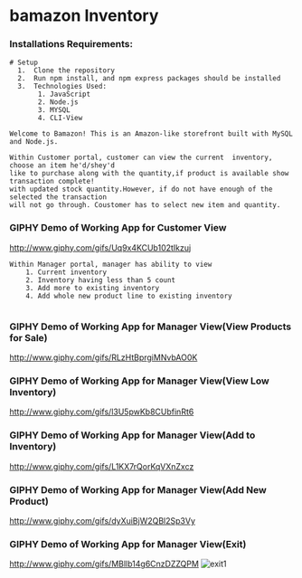 # bamazon Inventory

### Installations Requirements:

``` 
# Setup
  1.  Clone the repository
  2.  Run npm install, and npm express packages should be installed
  3.  Technologies Used:
	   1. JavaScript
	   2. Node.js
	   3. MYSQL
	   4. CLI-View
```

 ```
Welcome to Bamazon! This is an Amazon-like storefront built with MySQL and Node.js. 

Within Customer portal, customer can view the current  inventory, choose an item he'd/shey'd 
like to purchase along with the quantity,if product is available show transaction complete! 
with updated stock quantity.However, if do not have enough of the selected the transaction 
will not go through. Coustomer has to select new item and quantity.

 ```

### GIPHY Demo of Working App for Customer View
http://www.giphy.com/gifs/Uq9x4KCUb102tIkzuj

```
Within Manager portal, manager has ability to view 
	1. Current inventory 
	2. Inventory having less than 5 count
	3. Add more to existing inventory
	4. Add whole new product line to existing inventory
	
```
### GIPHY Demo of Working App for Manager View(View Products for Sale)
http://www.giphy.com/gifs/RLzHtBprgiMNvbAO0K

### GIPHY Demo of Working App for Manager View(View Low Inventory)
http://www.giphy.com/gifs/l3U5pwKb8CUbfinRt6

### GIPHY Demo of Working App for Manager View(Add to Inventory)
http://www.giphy.com/gifs/L1KX7rQorKqVXnZxcz

### GIPHY Demo of Working App for Manager View(Add New Product)
http://www.giphy.com/gifs/dyXuiBjW2QBl2Sp3Vy

### GIPHY Demo of Working App for Manager View(Exit)
http://www.giphy.com/gifs/MBllb14g6CnzDZZQPM
![exit1](https://user-images.githubusercontent.com/51105876/61300015-ce5b2400-a7a6-11e9-8aae-bff4fdd8769d.gif)







	   

